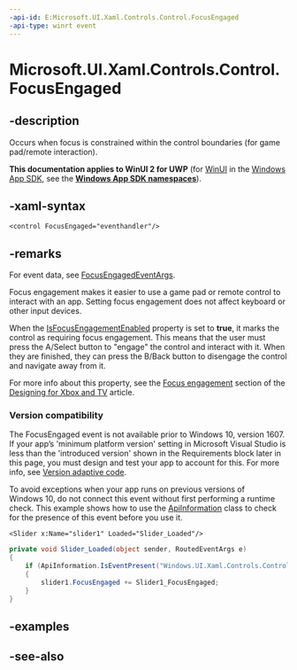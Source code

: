 ```yaml
---
-api-id: E:Microsoft.UI.Xaml.Controls.Control.FocusEngaged
-api-type: winrt event
---
```


<!-- Event syntax
public event Windows.Foundation.TypedEventHandler FocusEngaged<Windows.UI.Xaml.Controls.Control,  Windows.UI.Xaml.Controls.FocusEngagedEventArgs>
-->

# Microsoft.UI.Xaml.Controls.Control.FocusEngaged

## -description
Occurs when focus is constrained within the control boundaries (for game pad/remote interaction).

**This documentation applies to WinUI 2 for UWP** (for [WinUI](/windows/apps/winui/winui3/) in the [Windows App SDK](/windows/apps/windows-app-sdk/), see the **[Windows App SDK namespaces](/windows/windows-app-sdk/api/winrt/)**).

## -xaml-syntax
```xaml
<control FocusEngaged="eventhandler"/>
```


## -remarks
For event data, see [FocusEngagedEventArgs](focusengagedeventargs.md).

Focus engagement makes it easier to use a game pad or remote control to interact with an app. Setting focus engagement does not affect keyboard or other input devices.

When the [IsFocusEngagementEnabled](control_isfocusengagementenabled.md) property is set to **true**, it marks the control as requiring focus engagement. This means that the user must press the A/Select button to "engage" the control and interact with it. When they are finished, they can press the B/Back button to disengage the control and navigate away from it.

For more info about this property, see the [Focus engagement](/windows/uwp/input-and-devices/designing-for-tv) section of the [Designing for Xbox and TV](/windows/uwp/input-and-devices/designing-for-tv) article.

### Version compatibility

The FocusEngaged event is not available prior to Windows 10, version 1607. If your app’s 'minimum platform version' setting in Microsoft Visual Studio is less than the 'introduced version' shown in the Requirements block later in this page, you must design and test your app to account for this. For more info, see [Version adaptive code](/windows/uwp/debug-test-perf/version-adaptive-code).

To avoid exceptions when your app runs on previous versions of Windows 10, do not connect this event without first performing a runtime check. This example shows how to use the [ApiInformation](/uwp/api/windows.foundation.metadata.apiinformation) class to check for the presence of this event before you use it.

```xaml
<Slider x:Name="slider1" Loaded="Slider_Loaded"/>

```

```csharp
private void Slider_Loaded(object sender, RoutedEventArgs e)
{
    if (ApiInformation.IsEventPresent("Windows.UI.Xaml.Controls.Control", "FocusEngaged"))
    {
        slider1.FocusEngaged += Slider1_FocusEngaged;
    }
}

```



## -examples

## -see-also

